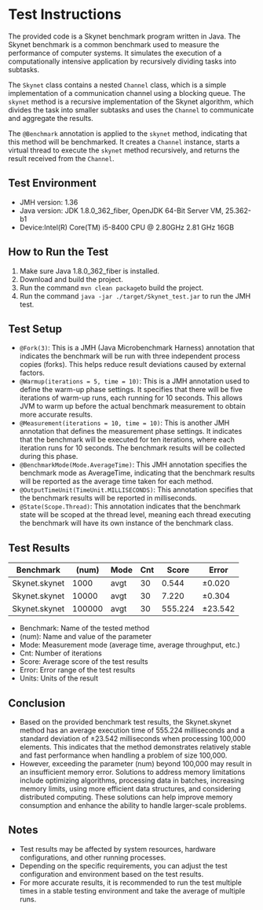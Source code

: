 # Test Instructions

The provided code is a Skynet benchmark program written in Java. The Skynet benchmark is a common benchmark used to measure the performance of computer systems. It simulates the execution of a computationally intensive application by recursively dividing tasks into subtasks.

The `Skynet` class contains a nested `Channel` class, which is a simple implementation of a communication channel using a blocking queue. The `skynet` method is a recursive implementation of the Skynet algorithm, which divides the task into smaller subtasks and uses the `Channel` to communicate and aggregate the results.

The `@Benchmark` annotation is applied to the `skynet` method, indicating that this method will be benchmarked. It creates a `Channel` instance, starts a virtual thread to execute the `skynet` method recursively, and returns the result received from the `Channel`.

## Test Environment

- JMH version: 1.36
- Java version: JDK 1.8.0_362_fiber, OpenJDK 64-Bit Server VM, 25.362-b1
- Device:Intel(R) Core(TM) i5-8400 CPU @ 2.80GHz   2.81 GHz 16GB

## How to Run the Test

1. Make sure Java 1.8.0_362_fiber is installed.
1. Download and build the project.
1. Run the command `mvn clean package`to build the project.
1. Run the command `java -jar ./target/Skynet_test.jar` to run the JMH test.

## Test Setup

- `@Fork(3)`: This is a JMH (Java Microbenchmark Harness) annotation that indicates the benchmark will be run with three independent process copies (forks). This helps reduce result deviations caused by external factors.
- `@Warmup(iterations = 5, time = 10)`: This is a JMH annotation used to define the warm-up phase settings. It specifies that there will be five iterations of warm-up runs, each running for 10 seconds. This allows JVM to warm up before the actual benchmark measurement to obtain more accurate results.
- `@Measurement(iterations = 10, time = 10)`: This is another JMH annotation that defines the measurement phase settings. It indicates that the benchmark will be executed for ten iterations, where each iteration runs for 10 seconds. The benchmark results will be collected during this phase.
- `@BenchmarkMode(Mode.AverageTime)`: This JMH annotation specifies the benchmark mode as AverageTime, indicating that the benchmark results will be reported as the average time taken for each method.
- `@OutputTimeUnit(TimeUnit.MILLISECONDS)`: This annotation specifies that the benchmark results will be reported in milliseconds.
- `@State(Scope.Thread)`: This annotation indicates that the benchmark state will be scoped at the thread level, meaning each thread executing the benchmark will have its own instance of the benchmark class.

## Test Results

| Benchmark     | (num)  | Mode | Cnt  | Score   | Error   |
| ------------- | ------ | ---- | ---- | ------- | ------- |
| Skynet.skynet | 1000   | avgt | 30   | 0.544   | ±0.020  |
| Skynet.skynet | 10000  | avgt | 30   | 7.220   | ±0.304  |
| Skynet.skynet | 100000 | avgt | 30   | 555.224 | ±23.542 |

- Benchmark: Name of the tested method
- (num): Name and value of the parameter
- Mode: Measurement mode (average time, average throughput, etc.)
- Cnt: Number of iterations
- Score: Average score of the test results
- Error: Error range of the test results
- Units: Units of the result

## Conclusion

- Based on the provided benchmark test results, the Skynet.skynet method has an average execution time of 555.224 milliseconds and a standard deviation of ±23.542 milliseconds when processing 100,000 elements. This indicates that the method demonstrates relatively stable and fast performance when handling a problem of size 100,000.
- However, exceeding the parameter (num) beyond 100,000 may result in an insufficient memory error. Solutions to address memory limitations include optimizing algorithms, processing data in batches, increasing memory limits, using more efficient data structures, and considering distributed computing. These solutions can help improve memory consumption and enhance the ability to handle larger-scale problems.

## Notes

- Test results may be affected by system resources, hardware configurations, and other running processes.
- Depending on the specific requirements, you can adjust the test configuration and environment based on the test results.
- For more accurate results, it is recommended to run the test multiple times in a stable testing environment and take the average of multiple runs.
